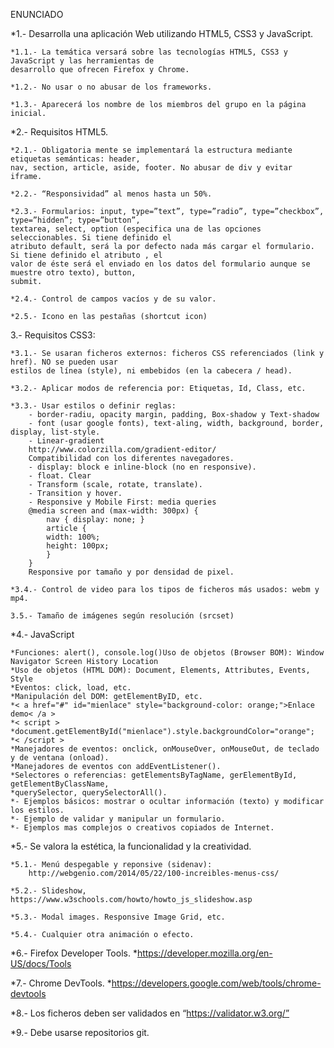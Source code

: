 ENUNCIADO

*1.- Desarrolla una aplicación Web utilizando HTML5, CSS3 y JavaScript.

	*1.1.- La temática versará sobre las tecnologías HTML5, CSS3 y JavaScript y las herramientas de
	desarrollo que ofrecen Firefox y Chrome.
	
	*1.2.- No usar o no abusar de los frameworks.
	
	*1.3.- Aparecerá los nombre de los miembros del grupo en la página inicial.
	
*2.- Requisitos HTML5.

	*2.1.- Obligatoria mente se implementará la estructura mediante etiquetas semánticas: header,
	nav, section, article, aside, footer. No abusar de div y evitar iframe.
	
	*2.2.- “Responsividad” al menos hasta un 50%.
	
	*2.3.- Formularios: input, type=”text”, type=”radio”, type=”checkbox”, type=”hidden”; type=”button”,
	textarea, select, option (especifica una de las opciones seleccionables. Si tiene definido el
	atributo default, será la por defecto nada más cargar el formulario. Si tiene definido el atributo , el
	valor de éste será el enviado en los datos del formulario aunque se muestre otro texto), button,
	submit.
	
	*2.4.- Control de campos vacíos y de su valor.
	
	*2.5.- Icono en las pestañas (shortcut icon)
	
3.- Requisitos CSS3:

	*3.1.- Se usaran ficheros externos: ficheros CSS referenciados (link y href). NO se pueden usar
	estilos de línea (style), ni embebidos (en la cabecera / head).
	
	*3.2.- Aplicar modos de referencia por: Etiquetas, Id, Class, etc.
	
	*3.3.- Usar estilos o definir reglas:
		- border-radiu, opacity margin, padding, Box-shadow y Text-shadow
		- font (usar google fonts), text-aling, width, background, border, display, list-style.
		- Linear-gradient
		http://www.colorzilla.com/gradient-editor/
		Compatibilidad con los diferentes navegadores.
		- display: block e inline-block (no en responsive).
		- float. Clear
		- Transform (scale, rotate, translate).
		- Transition y hover.
		- Responsive y Mobile First: media queries
		@media screen and (max-width: 300px) {
			nav { display: none; }
			article {
			width: 100%;
			height: 100px;
			}
		}
		Responsive por tamaño y por densidad de pixel.
		
	*3.4.- Control de video para los tipos de ficheros más usados: webm y mp4.
	
	3.5.- Tamaño de imágenes según resolución (srcset)
	
*4.- JavaScript

	*Funciones: alert(), console.log()Uso de objetos (Browser BOM): Window Navigator Screen History Location
	*Uso de objetos (HTML DOM): Document, Elements, Attributes, Events, Style
	*Eventos: click, load, etc.
	*Manipulación del DOM: getElementByID, etc.
	*< a href="#" id="mienlace" style="background-color: orange;">Enlace demo< /a >
	*< script >
	*document.getElementById("mienlace").style.backgroundColor="orange";
	*< /script >
	*Manejadores de eventos: onclick, onMouseOver, onMouseOut, de teclado y de ventana (onload).
	*Manejadores de eventos con addEventListener().
	*Selectores o referencias: getElementsByTagName, gerElementById, getElementByClassName,
	*querySelector, querySelectorAll().
	*- Ejemplos básicos: mostrar o ocultar información (texto) y modificar los estilos.
	*- Ejemplo de validar y manipular un formulario.
	*- Ejemplos mas complejos o creativos copiados de Internet.
	
*5.- Se valora la estética, la funcionalidad y la creatividad.

	*5.1.- Menú despegable y reponsive (sidenav):
		http://webgenio.com/2014/05/22/100-increibles-menus-css/
	
	*5.2.- Slideshow, https://www.w3schools.com/howto/howto_js_slideshow.asp
	
	*5.3.- Modal images. Responsive Image Grid, etc.
	
	*5.4.- Cualquier otra animación o efecto.
	
*6.- Firefox Developer Tools.
	*https://developer.mozilla.org/en-US/docs/Tools
	
*7.- Chrome DevTools.
	*https://developers.google.com/web/tools/chrome-devtools
	
*8.- Los ficheros deben ser validados en “https://validator.w3.org/”

*9.- Debe usarse repositorios git.
